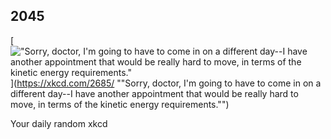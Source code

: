 ## 2045
[!["Sorry, doctor, I'm going to have to come in on a different day--I have another appointment that would be really hard to move, in terms of the kinetic energy requirements."](https://imgs.xkcd.com/comics/2045.png)](https://xkcd.com/2685/ ""Sorry, doctor, I'm going to have to come in on a different day--I have another appointment that would be really hard to move, in terms of the kinetic energy requirements."")

Your daily random xkcd
